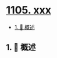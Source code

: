 # [1105. xxx](https://github.com/Tdahuyou/TNotes.leetcode/tree/main/notes/1105.%20xxx)

<!-- region:toc -->

- [1. 📝 概述](#1--概述)

<!-- endregion:toc -->

## 1. 📝 概述
